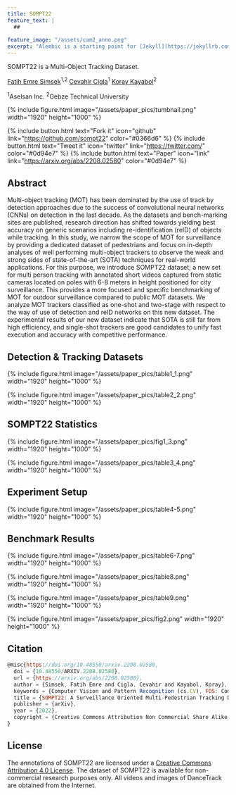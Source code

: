 ```yaml
---
title: SOMPT22
feature_text: |
  ## 
  
feature_image: "/assets/cam2_anno.png"
excerpt: "Alembic is a starting point for [Jekyll](https://jekyllrb.com/) projects. Rather than starting from scratch, this boilerplate is designed to get the ball rolling immediately. Install it, configure it, tweak it, push it."
---
```


SOMPT22 is a Multi-Object Tracking Dataset. 

[Fatih Emre Simsek](https://orcid.org/0000-0003-3362-5747 "Fatih Emre Simsek")<sup>1,2</sup> [Cevahir Cigla](https://orcid.org/0000-0003-3246-3176 "Cevahir Cigla")<sup>1</sup> [Koray Kayabol](https://orcid.org/0000-0003-0053-2800 "Koray Kayabol")<sup>2</sup>

<sup>1</sup>Aselsan Inc. <sup>2</sup>Gebze Technical University

{% include figure.html image="/assets/paper_pics/tumbnail.png" width="1920" height="1000" %}


{% include button.html text="Fork it" icon="github" link="https://github.com/sompt22" color="#0366d6" %} {% include button.html text="Tweet it" icon="twitter" link="https://twitter.com/" color="#0d94e7" %} {% include button.html text="Paper" icon="link" link="https://arxiv.org/abs/2208.02580" color="#0d94e7" %}


## Abstract

Multi-object tracking (MOT) has been dominated by the use of track by detection approaches due to the success of convolutional neural networks (CNNs) on detection in the last decade. As the datasets and bench-marking sites are published, research direction has shifted towards yielding best accuracy on generic scenarios including re-identification
(reID) of objects while tracking. In this study, we narrow the scope of MOT for surveillance by providing a dedicated dataset of pedestrians and focus on in-depth analyses of well performing multi-object trackers to observe the weak and strong sides of state-of-the-art (SOTA) techniques for real-world applications. For this purpose, we introduce SOMPT22 dataset; a new set for multi person tracking with annotated short videos
captured from static cameras located on poles with 6-8 meters in height positioned for city surveillance. This provides a more focused and specific benchmarking of MOT for outdoor surveillance compared to public MOT datasets. We analyze MOT trackers classified as one-shot and two-stage with respect to the way of use of detection and reID networks on
this new dataset. The experimental results of our new dataset indicate that SOTA is still far from high efficiency, and single-shot trackers are good candidates to unify fast execution and accuracy with competitive performance.

## Detection & Tracking Datasets


{% include figure.html image="/assets/paper_pics/table1_1.png" width="1920" height="1000" %}

{% include figure.html image="/assets/paper_pics/table2_2.png" width="1920" height="1000" %}

## SOMPT22 Statistics

{% include figure.html image="/assets/paper_pics/fig1_3.png" width="1920" height="1000" %}

{% include figure.html image="/assets/paper_pics/table3_4.png" width="1920" height="1000" %}

## Experiment Setup

{% include figure.html image="/assets/paper_pics/table4-5.png" width="1920" height="1000" %}


## Benchmark Results

{% include figure.html image="/assets/paper_pics/table6-7.png" width="1920" height="1000" %}

{% include figure.html image="/assets/paper_pics/table8.png" width="1920" height="1000" %}

{% include figure.html image="/assets/paper_pics/table9.png" width="1920" height="1000" %}

{% include figure.html image="/assets/paper_pics/fig2.png" width="1920" height="1000" %}

## Citation

``` js
@misc{https://doi.org/10.48550/arxiv.2208.02580,
  doi = {10.48550/ARXIV.2208.02580},
  url = {https://arxiv.org/abs/2208.02580},
  author = {Simsek, Fatih Emre and Cigla, Cevahir and Kayabol, Koray},
  keywords = {Computer Vision and Pattern Recognition (cs.CV), FOS: Computer and information sciences, FOS: Computer and information sciences},
  title = {SOMPT22: A Surveillance Oriented Multi-Pedestrian Tracking Dataset},
  publisher = {arXiv},
  year = {2022},
  copyright = {Creative Commons Attribution Non Commercial Share Alike 4.0 International}
}
```


## License

The annotations of SOMPT22 are licensed under a [Creative Commons Attribution 4.0 License](https://creativecommons.org/licenses/by/4.0 "Creative Commons Attribution 4.0 License"). The dataset of SOMPT22 is available for non-commercial research purposes only. All videos and images of DanceTrack are obtained from the Internet. 